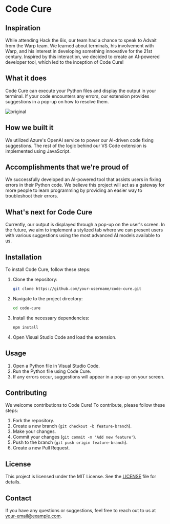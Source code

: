 # Code Cure

## Inspiration
While attending Hack the 6ix, our team had a chance to speak to Advait from the Warp team. We learned about terminals, his involvement with Warp, and his interest in developing something innovative for the 21st century. Inspired by this interaction, we decided to create an AI-powered developer tool, which led to the inception of Code Cure!

## What it does
Code Cure can execute your Python files and display the output in your terminal. If your code encounters any errors, our extension provides suggestions in a pop-up on how to resolve them.

![original](https://github.com/user-attachments/assets/523b2311-c9e5-4380-a02b-87e51a0c66c4)

## How we built it
We utilized Azure's OpenAI service to power our AI-driven code fixing suggestions. The rest of the logic behind our VS Code extension is implemented using JavaScript.

## Accomplishments that we're proud of
We successfully developed an AI-powered tool that assists users in fixing errors in their Python code. We believe this project will act as a gateway for more people to learn programming by providing an easier way to troubleshoot their errors.

## What's next for Code Cure
Currently, our output is displayed through a pop-up on the user's screen. In the future, we aim to implement a stylized tab where we can present users with various suggestions using the most advanced AI models available to us.

## Installation

To install Code Cure, follow these steps:

1. Clone the repository:
    ```bash
    git clone https://github.com/your-username/code-cure.git
    ```
2. Navigate to the project directory:
    ```bash
    cd code-cure
    ```
3. Install the necessary dependencies:
    ```bash
    npm install
    ```
4. Open Visual Studio Code and load the extension.

## Usage

1. Open a Python file in Visual Studio Code.
2. Run the Python file using Code Cure.
3. If any errors occur, suggestions will appear in a pop-up on your screen.

## Contributing

We welcome contributions to Code Cure! To contribute, please follow these steps:

1. Fork the repository.
2. Create a new branch (`git checkout -b feature-branch`).
3. Make your changes.
4. Commit your changes (`git commit -m 'Add new feature'`).
5. Push to the branch (`git push origin feature-branch`).
6. Create a new Pull Request.

## License

This project is licensed under the MIT License. See the [LICENSE](LICENSE) file for details.

## Contact

If you have any questions or suggestions, feel free to reach out to us at [your-email@example.com](mailto:your-email@example.com).

